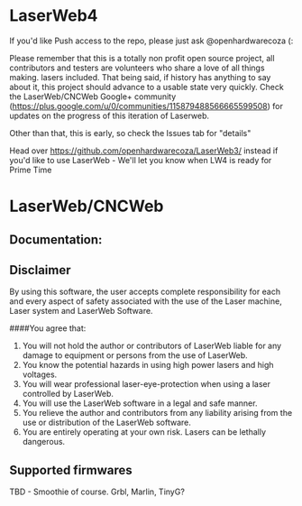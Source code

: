 # LaserWeb4


If you'd like Push access to the repo, please just ask @openhardwarecoza (:  


Please remember that this is a totally non profit open source project, all contributors and testers are volunteers who share a love of all things making. lasers included. That being said, if history has anything to say about it, this project should advance to a usable state very quickly. Check the LaserWeb/CNCWeb Google+ community (https://plus.google.com/u/0/communities/115879488566665599508) for updates on the progress of this iteration of Laserweb.

Other than that, this is early, so check the Issues tab for "details"


Head over https://github.com/openhardwarecoza/LaserWeb3/ instead if you'd like to use LaserWeb - We'll let you know when LW4 is ready for Prime Time 


# LaserWeb/CNCWeb

## Documentation:

## Disclaimer
By using this software, the user accepts complete responsibility for each and every aspect of safety associated with the use of the Laser machine, Laser system and LaserWeb Software.

####You agree that:

1. You will not hold the author or contributors of LaserWeb liable for any damage to equipment or persons from the use of LaserWeb. 
2. You know the potential hazards in using high power lasers and high voltages.
3. You will wear professional laser-eye-protection when using a laser controlled by LaserWeb.
4. You will use the LaserWeb software in a legal and safe manner.
5. You relieve the author and contributors from any liability arising from the use or distribution of the LaserWeb software.
6. You are entirely operating at your own risk. Lasers can be lethally dangerous. 


## Supported firmwares

TBD - Smoothie of course. Grbl, Marlin, TinyG?
